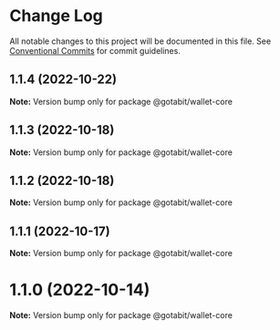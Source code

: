 # Change Log

All notable changes to this project will be documented in this file.
See [Conventional Commits](https://conventionalcommits.org) for commit guidelines.

## 1.1.4 (2022-10-22)

**Note:** Version bump only for package @gotabit/wallet-core





## 1.1.3 (2022-10-18)

**Note:** Version bump only for package @gotabit/wallet-core





## 1.1.2 (2022-10-18)

**Note:** Version bump only for package @gotabit/wallet-core





## 1.1.1 (2022-10-17)

**Note:** Version bump only for package @gotabit/wallet-core





# 1.1.0 (2022-10-14)

**Note:** Version bump only for package @gotabit/wallet-core
